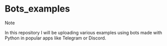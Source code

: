 # Bots_examples

> [!NOTE]
> In this repository I will be uploading various examples using bots made with Python in popular apps like Telegram or Discord.
